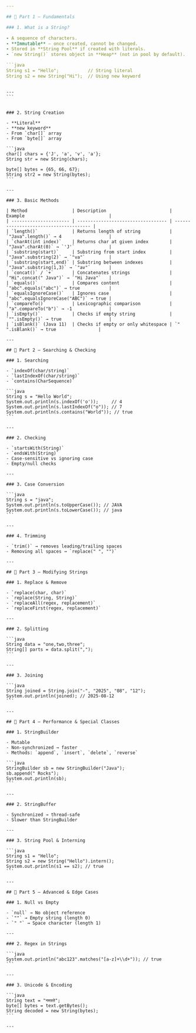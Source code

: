 ```yaml
---

## 📌 Part 1 — Fundamentals

### 1. What is a String?

- A sequence of characters.
- **Immutable** — once created, cannot be changed.
- Stored in **String Pool** if created with literals.
- `new String()` stores object in **Heap** (not in pool by default).

```java
String s1 = "Hello";           // String literal
String s2 = new String("Hi");  // Using new keyword
```
````

---
```


### 2. String Creation

- **Literal**
- **new keyword**
- From `char[]` array
- From `byte[]` array

```java
char[] chars = {'J', 'a', 'v', 'a'};
String str = new String(chars);

byte[] bytes = {65, 66, 67};
String str2 = new String(bytes);
```

---

### 3. Basic Methods

| Method                 | Description                        | Example                                |
| ---------------------- | ---------------------------------- | -------------------------------------- |
| `length()`             | Returns length of string           | `"Java".length()` → 4                  |
| `charAt(int index)`    | Returns char at given index        | `"Java".charAt(0)` → `'J'`             |
| `substring(start)`     | Substring from start index         | `"Java".substring(2)` → `"va"`         |
| `substring(start,end)` | Substring between indexes          | `"Java".substring(1,3)` → `"av"`       |
| `concat()` / `+`       | Concatenates strings               | `"Hi".concat(" Java")` → `"Hi Java"`   |
| `equals()`             | Compares content                   | `"abc".equals("abc")` → true           |
| `equalsIgnoreCase()`   | Ignores case                       | `"abc".equalsIgnoreCase("ABC")` → true |
| `compareTo()`          | Lexicographic comparison           | `"a".compareTo("b")` → -1              |
| `isEmpty()`            | Checks if empty string             | `"".isEmpty()` → true                  |
| `isBlank()` (Java 11)  | Checks if empty or only whitespace | `"  ".isBlank()` → true                |

---

## 📌 Part 2 — Searching & Checking

### 1. Searching

- `indexOf(char/string)`
- `lastIndexOf(char/string)`
- `contains(CharSequence)`

```java
String s = "Hello World";
System.out.println(s.indexOf('o'));     // 4
System.out.println(s.lastIndexOf("o")); // 7
System.out.println(s.contains("World")); // true
```

---

### 2. Checking

- `startsWith(String)`
- `endsWith(String)`
- Case-sensitive vs ignoring case
- Empty/null checks

---

### 3. Case Conversion

```java
String s = "java";
System.out.println(s.toUpperCase()); // JAVA
System.out.println(s.toLowerCase()); // java
```

---

### 4. Trimming

- `trim()` → removes leading/trailing spaces
- Removing all spaces → `replace(" ", "")`

---

## 📌 Part 3 — Modifying Strings

### 1. Replace & Remove

- `replace(char, char)`
- `replace(String, String)`
- `replaceAll(regex, replacement)`
- `replaceFirst(regex, replacement)`

---

### 2. Splitting

```java
String data = "one,two,three";
String[] parts = data.split(",");
```

---

### 3. Joining

```java
String joined = String.join("-", "2025", "08", "12");
System.out.println(joined); // 2025-08-12
```

---

## 📌 Part 4 — Performance & Special Classes

### 1. StringBuilder

- Mutable
- Non-synchronized → faster
- Methods: `append`, `insert`, `delete`, `reverse`

```java
StringBuilder sb = new StringBuilder("Java");
sb.append(" Rocks");
System.out.println(sb);
```

---

### 2. StringBuffer

- Synchronized → thread-safe
- Slower than StringBuilder

---

### 3. String Pool & Interning

```java
String s1 = "Hello";
String s2 = new String("Hello").intern();
System.out.println(s1 == s2); // true
```

---

## 📌 Part 5 — Advanced & Edge Cases

### 1. Null vs Empty

- `null` → No object reference
- `""` → Empty string (length 0)
- `" "` → Space character (length 1)

---

### 2. Regex in Strings

```java
System.out.println("abc123".matches("[a-z]+\\d+")); // true
```

---

### 3. Unicode & Encoding

```java
String text = "नमस्ते";
byte[] bytes = text.getBytes();
String decoded = new String(bytes);
```

---
